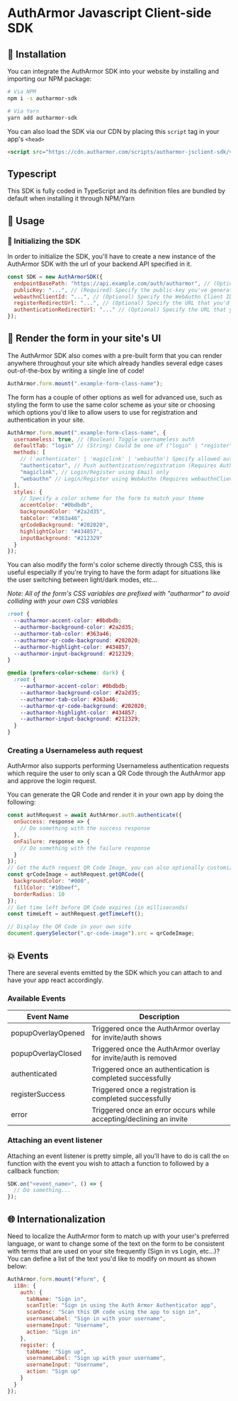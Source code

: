 # AuthArmor Javascript Client-side SDK

## 🏁 Installation

You can integrate the AuthArmor SDK into your website by installing and importing our NPM package:

```bash
# Via NPM
npm i -s autharmor-sdk

# Via Yarn
yarn add autharmor-sdk
```

You can also load the SDK via our CDN by placing this `script` tag in your app's `<head>`

```html
<script src="https://cdn.autharmor.com/scripts/autharmor-jsclient-sdk/v2.0.0/autharmor-jsclient-sdk_v2.0.0.js"></script>
```

## Typescript

This SDK is fully coded in TypeScript and its definition files are bundled by default when installing it through NPM/Yarn

## 🧭 Usage

### 🚀 Initializing the SDK

In order to initialize the SDK, you'll have to create a new instance of the AuthArmor SDK with the url of your backend API specified in it.

```javascript
const SDK = new AuthArmorSDK({
  endpointBasePath: "https://api.example.com/auth/autharmor", // (Optional) specify your backend's url
  publicKey: "...", // (Required) Specify the public-key you've generated from the AuthArmor Dashboard
  webauthnClientId: "...", // (Optional) Specify the WebAuthn Client ID you've generated from the AuthArmor Dashboard
  registerRedirectUrl: "...", // (Optional) Specify the URL that you'd like to redirect the user to after registering
  authenticationRedirectUrl: "..." // (Optional) Specify the URL that you'd like to redirect the user to after logging in
});
```

## 📃 Render the form in your site's UI

The AuthArmor SDK also comes with a pre-built form that you can render anywhere throughout your site which already handles several edge cases out-of-the-box by writing a single line of code!

```js
AuthArmor.form.mount(".example-form-class-name");
```

The form has a couple of other options as well for advanced use, such as styling the form to use the same color scheme as your site or choosing which options you'd like to allow users to use for registration and authentication in your site.

```js
AuthArmor.form.mount(".example-form-class-name", {
  usernameless: true, // (Boolean) Toggle usernameless auth
  defaultTab: "login" // (String) Could be one of ("login" | "register"), specifies tab that's going to be selected once the user lands in the page
  methods: [
    // ('authenticator' | 'magiclink' | 'webauthn') Specify allowed authentication methods
    "authenticator", // Push authentication/registration (Requires AuthArmor app)
    "magiclink", // Login/Register using Email only
    "webauthn" // Login/Register using WebAuthn (Requires webauthnClientId to be specified)
  ],
  styles: {
    // Specify a color scheme for the form to match your theme
    accentColor: "#0bdbdb",
    backgroundColor: "#2a2d35",
    tabColor: "#363a46",
    qrCodeBackground: "#202020",
    highlightColor: "#434857",
    inputBackground: "#212329"
  }
});
```

You can also modify the form's color scheme directly through CSS, this is useful especially if you're trying to have the form adapt for situations like the user switching between light/dark modes, etc...

_Note: All of the form's CSS variables are prefixed with "autharmor" to avoid colliding with your own CSS variables_

```css
:root {
  --autharmor-accent-color: #0bdbdb;
  --autharmor-background-color: #2a2d35;
  --autharmor-tab-color: #363a46;
  --autharmor-qr-code-background: #202020;
  --autharmor-highlight-color: #434857;
  --autharmor-input-background: #212329;
}

@media (prefers-color-scheme: dark) {
  :root {
    --autharmor-accent-color: #0bdbdb;
    --autharmor-background-color: #2a2d35;
    --autharmor-tab-color: #363a46;
    --autharmor-qr-code-background: #202020;
    --autharmor-highlight-color: #434857;
    --autharmor-input-background: #212329;
  }
}
```

### Creating a Usernameless auth request

AuthArmor also supports performing Usernameless authentication requests which require the user to only scan a QR Code through the AuthArmor app and approve the login request.

You can generate the QR Code and render it in your own app by doing the following:

```javascript
const authRequest = await AuthArmor.auth.authenticate({
  onSuccess: response => {
    // Do something with the success response
  },
  onFailure: response => {
    // Do something with the failure response
  }
});
// Get the Auth request QR Code Image, you can also optionally customize the QR Code's color palette
const qrCodeImage = authRequest.getQRCode({
  backgroundColor: "#000",
  fillColor: "#10beef",
  borderRadius: 10
});
// Get time left before QR Code expires (in milliseconds)
const timeLeft = authRequest.getTimeLeft();

// Display the QR Code in your own site
document.querySelector(".qr-code-image").src = qrCodeImage;
```

## 💥 Events

There are several events emitted by the SDK which you can attach to and have your app react accordingly.

### Available Events

| Event Name         | Description                                                        |
| ------------------ | ------------------------------------------------------------------ |
| popupOverlayOpened | Triggered once the AuthArmor overlay for invite/auth shows         |
| popupOverlayClosed | Triggered once the AuthArmor overlay for invite/auth is removed    |
| authenticated      | Triggered once an authentication is completed successfully         |
| registerSuccess    | Triggered once a registration is completed successfully            |
| error              | Triggered once an error occurs while accepting/declining an invite |

### Attaching an event listener

Attaching an event listener is pretty simple, all you'll have to do is call the `on` function with the event you wish to attach a function to followed by a callback function:

```javascript
SDK.on("<event_name>", () => {
  // Do something...
});
```

## 🌐 Internationalization

Need to localize the AuthArmor form to match up with your user's preferred language, or want to change some of the text on the form to be consistent with terms that are used on your site frequently (Sign in vs Login, etc...)? You can define a list of the text you'd like to modify on mount as shown below:

```js
AuthArmor.form.mount("#form", {
  i18n: {
    auth: {
      tabName: "Sign in",
      scanTitle: "Sign in using the Auth Armor Authenticator app",
      scanDesc: "Scan this QR code using the app to sign in",
      usernameLabel: "Sign in with your username",
      usernameInput: "Username",
      action: "Sign in"
    },
    register: {
      tabName: "Sign up",
      usernameLabel: "Sign up with your username",
      usernameInput: "Username",
      action: "Sign up"
    }
  }
});
```
